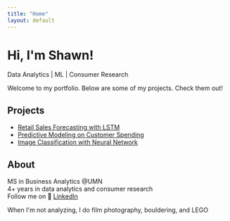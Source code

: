 ```yaml
---
title: "Home"
layout: default
---
```


# Hi, I'm Shawn!
Data Analytics | ML | Consumer Research

Welcome to my portfolio. Below are some of my projects. Check them out!

## Projects
- [Retail Sales Forecasting with LSTM](projects/forecasting/index.md)
- [Predictive Modeling on Customer Spending](projects/predictive/index.md)
- [Image Classification with Neural Network](projects/neuralnetwork/index.md)

## About
MS in Business Analytics @UMN  
4+ years in data analytics and consumer research  
Follow me on 🔗 [LinkedIn](https://www.linkedin.com/in/shang-chien-wang/)
  
When I'm not analyzing, I do film photography, bouldering, and LEGO  
